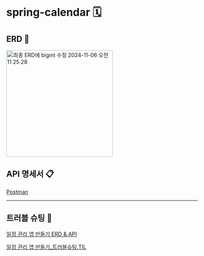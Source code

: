 # spring-calendar 🗓

## ERD 📁
<img width="280" alt="최종 ERD에 bigint 수정  2024-11-06 오전 11 25 28" src="https://github.com/user-attachments/assets/18388e80-f58e-47d4-9b70-3940c46103bb">


## API 명세서 📋
[Postman](https://documenter.getpostman.com/view/39375040/2sAY4vfhKe)

------------
## 트러블 슈팅 🎯
[일정 관리 앱 만들기 ERD & API](https://sooyeoneo.tistory.com/57)

[일정 관리 앱 만들기_트러블슈팅.TIL](https://sooyeoneo.tistory.com/62)
